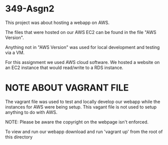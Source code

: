 # 349-Asgn2 
 This project was about hosting a webapp on AWS.

 The files that were hosted on our AWS EC2 can be found in the file "AWS Version".
 
 Anything not in "AWS Version" was used for local development and testing via a VM.
 
 For this assignment we used AWS cloud software. We hosted a website on an EC2 instance that would read/write to a RDS instance.

# NOTE ABOUT VAGRANT FILE
 The vagrant file was used to test and locally develop our webapp while the instances for AWS were being setup. This vagant file is not used to setup anything to do with AWS.
 
 NOTE: Please be aware the copyright on the webpage isn't enforced.
 
 To view and run our webapp download and run 'vagrant up' from the root of this directory
